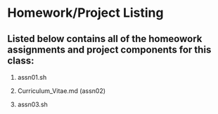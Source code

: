 # Homework/Project Listing

## Listed below contains all of the homeowork assignments and project components for this class:

1. assn01.sh

2. Curriculum_Vitae.md (assn02)

3. assn03.sh
